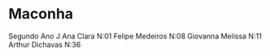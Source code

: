 # Maconha
Segundo Ano J
Ana Clara N:01
Felipe Medeiros N:08
Giovanna Melissa N:11
Arthur Dichavas N:36
